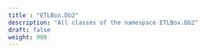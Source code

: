 ```yaml
---
title : "ETLBox.Db2"
description: "All classes of the namespace ETLBox.Db2"
draft: false
weight: 900
---
```

